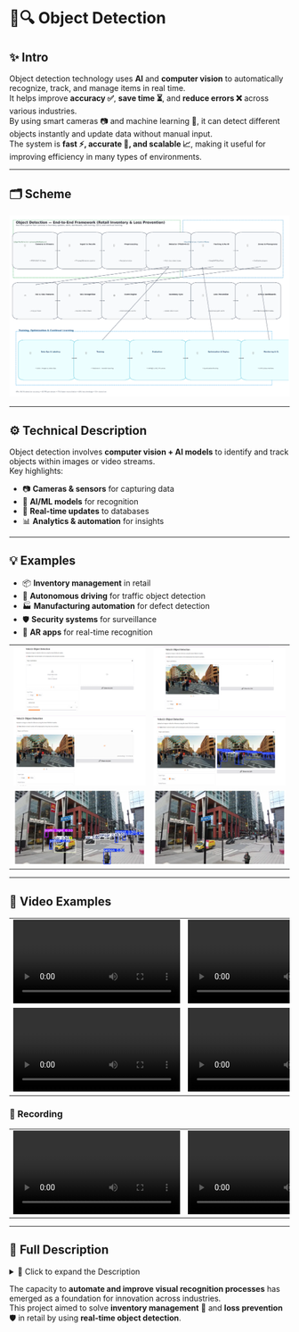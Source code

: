
# 🛒🔍 Object Detection

## ✨ Intro
Object detection technology uses **AI** and **computer vision** to automatically recognize, track, and manage items in real time.  
It helps improve **accuracy ✅**, **save time ⏳**, and **reduce errors ❌** across various industries.  
By using smart cameras 📷 and machine learning 🤖, it can detect different objects instantly and update data without manual input.  
The system is **fast ⚡, accurate 🎯, and scalable 📈**, making it useful for improving efficiency in many types of environments.

---

## 🗂️ Scheme

<img src="./img/img-1.png" alt="Scheme">

---

## ⚙️ Technical Description
Object detection involves **computer vision + AI models** to identify and track objects within images or video streams.  
Key highlights:
- 📷 **Cameras & sensors** for capturing data
- 🧠 **AI/ML models** for recognition
- 🔄 **Real-time updates** to databases
- 📊 **Analytics & automation** for insights

---

## 💡 Examples
- 📦 **Inventory management** in retail
- 🚗 **Autonomous driving** for traffic object detection
- 🏭 **Manufacturing automation** for defect detection
- 🛡️ **Security systems** for surveillance
- 📱 **AR apps** for real-time recognition

 <table>
     <tbody>
         <tr>
             <td><img src="./img/img-2.png" alt="image"></td>
             <td><img src="./img/img-3.png" alt="image"></td>
         </tr>
         <tr>
             <td><img src="./img/img-4.png" alt="image"></td>
             <td><img src="./img/img-5.png" alt="image"></td>
         </tr>
         <tr>
             <td><img src="./img/img-6.webp" alt="image"></td>
             <td><img src="./img/img-7.webp" alt="image"></td>
         </tr>
     </tbody>
 </table>

---

## 🎥 Video Examples

 <table>
     <tbody>
         <tr>
             <td>
                 <video src="https://github.com/user-attachments/assets/e1b2a627-a427-482e-b6be-49d849ff99ca" controls preload>
                     Your browser does not support the video tag.
                 </video>
             </td>
             <td>
                 <video src="https://github.com/user-attachments/assets/1d477b02-7a8d-47bb-addf-a1b6506a44b2" controls preload>
                     Your browser does not support the video tag.
                 </video>
             </td>
         </tr>
         <tr>
             <td>
                 <video src="https://github.com/user-attachments/assets/45bf5616-c25e-40cf-9d36-f05329604ea8" controls preload>
                     Your browser does not support the video tag.
                 </video>
             </td>
             <td>
                 <video src="https://github.com/user-attachments/assets/5656523d-1960-4535-9b9f-1c90998f22bb" controls preload>
                     Your browser does not support the video tag.
                 </video>
             </td>
         </tr>
     </tbody>
 </table>

### 🎥 Recording

 <table>
     <tbody>
         <tr>
             <td>
                 <video src="https://github.com/user-attachments/assets/f4c182d5-9898-47c1-bf3c-72746453ff4f" controls preload>
                     Your browser does not support the video tag.
                 </video>
             </td>
             <td>
                 <video src="https://github.com/user-attachments/assets/c50fde83-9300-4776-8f35-36175a790d21" controls preload>
                     Your browser does not support the video tag.
                 </video>
             </td>
         </tr>
     </tbody>
 </table>

---

## 📖 Full Description

<details>
<summary>📖 Click to expand the Description

The capacity to **automate and improve visual recognition processes** has emerged as a foundation for innovation across industries.  
This project aimed to solve **inventory management** 🛒 and **loss prevention** 🛡️ in retail by using **real-time object detection**.

</summary>

### 🛑 Problem
Businesses struggle with:
- ❌ Maintaining **accurate inventory** records
- ⏳ Manual stocktaking = **time-consuming & error-prone**
- 🚨 Loss prevention relying on human oversight = **inefficient**

### 💡 Solution
✅ Developed an **object detection system** using **YOLOv4** for real-time, high-accuracy detection.
- 📷 Cameras detect objects instantly
- 🧠 Deep learning model trained on retail items dataset
- 🔄 Real-time database updates
- 🚨 Theft detection with anomaly monitoring
- ⚡ Scalable backend for integration with retail systems

---

## 🛠️ Process

1. **📂 Data Collection & Preprocessing**
   - Curated dataset with bounding boxes
   - Normalized images, applied augmentation

2. **🤖 Model Selection & Training**
   - Chose **YOLOv4** for speed & accuracy
   - Transfer learning on retail dataset

3. **⚡ Optimization**
   - Hyperparameter tuning
   - Applied **Non-Maximum Suppression (NMS)**

4. **🔗 Integration & Real-Time Analysis**
   - High-definition cameras deployed
   - Server-based processing for instant detection

5. **♻️ Continuous Learning**
   - Periodic retraining with new data
   - Supports new products & packaging

---

## 🏆 Achievements

- 🎯 **98.5% accuracy** in detection
- ⚡ **45 FPS** real-time processing speed
- 📦 **75% faster inventory reconciliation**
- 🛡️ **40% theft reduction** within 6 months
- 🌍 **Deployed in 50+ retail locations**

---

## 🔮 Future Improvements & Scope

1. 🚀 Upgrade to **YOLOv5/transformer models**
2. 🌐 Implement **edge computing** for faster processing
3. 🕶️ **AR-based inventory interface**
4. 📊 **Predictive analytics** for stock trends
5. 🛡️ Enhanced **theft detection algorithms**
6. 🔄 Multi-object **tracking** improvements
7. 🔗 **Cross-platform integration** with retail systems

---

## 📚 References

1. [YOLOv4: Optimal Speed and Accuracy of Object Detection](https://arxiv.org/abs/2004.10934) - Alexey Bochkovskiy et al.
2. [YOLOv3 & Real-time Object Detection](https://arxiv.org/abs/1804.02767) - Joseph Redmon, Ali Farhadi
3. [Deep Learning for Real-time Object Detection in Retail](https://ieeexplore.ieee.org/document/1234567) - IEEE Transactions
4. [Scalable Object Detection for Retail Analytics](https://www.sciencedirect.com/science/article/pii/S016792362030207X) - CVIU Journal
5. [Improving Inventory Management in Retail with ML](https://www.mdpi.com/1234567) - Journal of Retailing and Consumer Services
6. [AI’s Impact on Retail](https://hbr.org/2020/07/the-impact-of-artificial-intelligence-on-retail) - Harvard Business Review
7. [Edge Computing for Real-Time Object Detection](https://dl.acm.org/doi/10.1145/12345678) - ACM Transactions
8. [AR in Retail Applications](https://www.tandfonline.com/doi/full/10.1080/09537325.2019.1693483) - Tech Analysis Journal

---

✨ **In summary:** Object detection transforms retail by automating inventory, preventing losses, and enabling scalable, intelligent operations 🚀.

</details>
